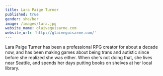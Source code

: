 ```yaml
---
title: Lara Paige Turner
published: true
gender: she/her
image: /images/lara.jpg
website_name: glaiveguisarme.com
website_url: 'http://glaiveguisarme.com/'
---
```


Lara Paige Turner has been a professional RPG creator for about a decade now, and has been making games about being trans and autistic since before she realized she was either. When she's not doing that, she lives near Seattle, and spends her days putting books on shelves at her local library.
